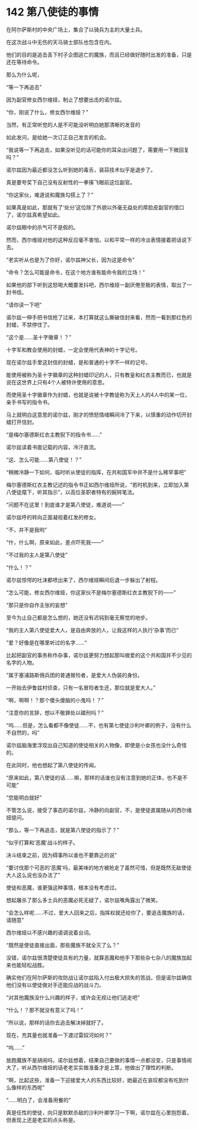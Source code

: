 # 142 第八使徒的事情

在阿尔萨斯村的中央广场上，集合了以骑兵为主的大量士兵。

在这次战斗中无伤的天马骑士部队也包含在内。

他们的目的是追击丢下村子企图逃亡的魔族，而且已经做好随时出发的准备，只是还在等待命令。

那么为什么呢，

“等一下再追击”

因为副官修女西尔维娅，制止了想要出击的诺尔兹。

“你，刚说了什么，修女西尔维娅？”

当然，有正常听觉的人是不可能没听明白她那清晰的发音的

如此发问，是给她一次订正自己发言的机会。

“我说等一下再追击，如果没听见的话可能你的耳朵出问题了，需要用一下微回复吗？”

诺尔兹因为最近都没怎么听到她的毒舌，装蒜技术似乎是退步了。

真是要夸奖下自己没有反射性的一拳揍飞眼前这位副官。

“你这家伙，难道说和魔族勾搭上了？”

如果真是如此，那就有了‘处分’这位除了外貌以外毫无益处的厚脸皮副官的借口了，诺尔兹真希望如此。

诺尔兹眼中的杀气可不是假的。

然而，西尔维娅对他的这种反应毫不害怕，以和平常一样的冷淡表情接着把话说下去。

“老实听从也是为了你好，诺尔兹神父长，因为这是命令”

“命令？怎么可能是命令，在这个地方谁有能命令我的立场！”

如果他的部下听到这怒喝大概要发抖吧，西尔维娅一副厌倦至极的表情，取出了一封书信。

“请你读一下吧”

诺尔兹一伸手把书信抢了过来，本打算就这么撕破信封来看，然而一看到那红色的封蜡，不禁停住了。

“这个是……圣十字徽章！？”

十字军和教会使用的封蜡，一定会使用代表神的十字记号。

现在诺尔兹手里这封信的封蜡，是和普通的十字不一样的记号。

能使用被称为圣十字徽章的这种封蜡印记的人，只有教皇和红衣主教而已，也就是说在这世界上只有4个人被特许使用的意思。

而使用圣十字徽章作为封蜡，也就是说被十字教徒称为天上人的4人中的某一位，亲手书写的指令书。

马上就明白这意思的诺尔兹，刚才的愤怒情绪瞬间冷了下来，以慎重的动作切开封蜡打开信封。

“是梅尔塞德斯红衣主教猊下的指令书……”

诺尔兹读着书面记载的内容，冷汗直流。

“这、怎么可能……第八使徒！？”

“稍微冷静一下如何，临时听从使徒的指挥，在共和国军中并不是什么稀罕事吧”

梅尔塞德斯红衣主教记述的指令书正如西尔维娅所说，“若时机到来，立即加入第八使徒麾下，听其指示”，以高位圣职者特有的婉转笔法。

“问题不在这里！到底谁才是第八使徒，难道说——”

诺尔兹呼的转向正面凝视着红发的修女。

“不，并不是我哟”

“什，什么啊，原来如此，差点吓死我——”

“不过我的主人是第八使徒”

“什么！？”

诺尔兹惊愕的吐沫都喷出来了，西尔维娅瞬间后退一步躲出了射程。

“怎么可能，修女西尔维娅，你这家伙不是梅尔塞德斯红衣主教猊下的——”

“那只是你自作主张的妄想”

至今为止自己都是怎么想的，她还没有迟钝到毫无察觉的地步。

“我的主人第八使徒爱大人，是自由奔放的人，让我这样的人执行’杂事‘而已“

”爱？好像是在哪里听过的名字……“

比起把副官的事务称作杂事，诺尔兹更努力想起那叫做爱的这个共和国并不少见的名字的人物。

”属于塞浦路斯佣兵团的普通冒险者，是爱大人伪装的身份。

一开始去伊鲁兹村侦查，只有一名冒险者生还，那位就是爱大人。”

“啊，啊啊！？那个傻头傻脑的小鬼吗！？”

“注意你的言辞，想以不敬罪处以磔刑吗？”

“呜……但是，怎么看都不像使徒……不，也有第七使徒沙利叶卿的例子，没有什么不自然的，吗”

诺尔兹脑海里浮现出自己知道的使徒相关的人物像，即使是小女孩也没什么奇怪的。

在此同时，他也想起了第八使徒的传闻。

“原来如此，第八使徒的话……嘛，那样的话谁也没有注意到她的正体，也不是不可能”

“您能明白就好”

不管怎么说，接受了事态的诺尔兹，冷静的向副官，不，是使徒直属随从的西尔维娅提问。

“那么，等一下再追击，就是第八使徒的指示了？”

“似乎打算和’恶魔‘战斗的样子。

决斗结束之前，因为碍事所以谁也不要靠近的说”

“要讨伐那个可恶的‘恶魔’吗，最美味的地方被抢走了虽然可惜，但是既然无敌使徒大人这么说也没办法了”

使徒和恶魔，谁更强这种事情，根本没有考虑过。

想起屠杀了那么多士兵的恶魔必死无疑了，诺尔兹嘴角露出了微笑。

“会怎么样呢……不过，爱大人回来之后，指挥权就还给你了，要追击魔族的话，请随意”

西尔维娅以不感兴趣的语调说着台词。

“既然是使徒直接出面，那些魔族不就全灭了么？”

没错，诺尔兹很清楚使徒具有的力量，就算恶魔和他手下那些杂七杂八的魔族加起来也能轻松战胜。

确实他们在阿尔萨斯的攻防战让诺尔兹陷入付出极大损失的苦战，但是诺尔兹确信他们没有以使徒做对手还能应战的战斗力。

“对其他魔族没什么兴趣的样子，或许会无视让他们逃走吧”

“什么！？那不就没有意义了吗！”

“所以说，那样的话你去追击解决掉就好了。

现在，充其量也就准备一下渡过雷奴河如何？”

“呜……”

放跑魔族不是胡闹吗，诺尔兹想着，结果自己要做的事情一点都没变，只是事情闹大了，听从西尔维娅的话老老实实做准备才是上策，他做出了理性的判断。

“啊，比起这些，准备一下迎接爱大人的东西比较好，她最近在哀叹都没有吃到什么像样的东西呢”

“……明白了，会准备用餐的”

真是任性的使徒，向只是默默杀敌的沙利叶卿学习一下啊，诺尔兹在心里抱怨着，但表现上还是老实的点头称是。
